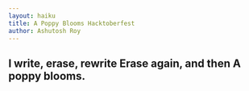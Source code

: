```yaml
---
layout: haiku
title: A Poppy Blooms Hacktoberfest
author: Ashutosh Roy
---
```

I write, erase, rewrite
Erase again, and then
A poppy blooms.
---
